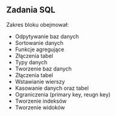 <h2>Zadania SQL</h2>
<p>Zakres bloku obejmował:</p>
<ul>
	<li>Odpytywanie baz danych</li>
	<li>Sortowanie danych</li>
	<li>Funkcje agregujące</li>
	<li>Złączenia tabel</li>
	<li>Typy danych</li>
	<li>Tworzenie baz danych</li>
	<li>Złączenia tabel</li>
	<li>Wstawianie wierszy</li>
	<li>Kasowanie danych oraz tabel</li>
	<li>Ograniczenia (primary key, reugn key)</li>
	<li>Tworzenie indeksów</li>
	<li>Tworzenie widoków</li>
</ul>

